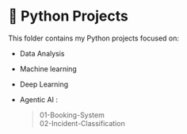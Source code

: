 # 🐍 Python Projects

This folder contains my Python projects focused on: 
- Data Analysis
- Machine learning
- Deep Learning
- Agentic AI :
  
  > 01-Booking-System <br>
  > 02-Incident-Classification

